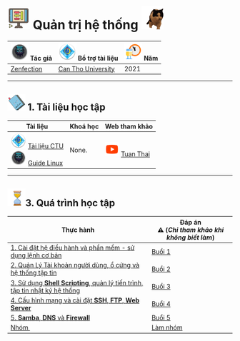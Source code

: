 # ![27-16-15-40-Scramble System.png](https://raw.githubusercontent.com/Zenfection/Image/master/2021/03/21-10-08-36-27-16-15-40-Scramble%20System.png)  Quản trị hệ thống  <img src="https://raw.githubusercontent.com/Zenfection/Image/master/2021/06/16-14-56-59-08-15-27-06-cat_ready.gif" title="" alt="08-15-27-06-cat_ready.gif" width="50">

| <img src="https://raw.githubusercontent.com/Zenfection/Image/master/2021/03/20-14-36-27-logo%20cat.png" title="" alt="logo cat.png" width="40"> Tác giả | <img src="https://raw.githubusercontent.com/Zenfection/Image/master/2021/03/20-14-38-42-logo-ctu.png" title="" alt="logo-ctu.png" width="40"> Bổ trợ tài liệu | <img src="https://raw.githubusercontent.com/Zenfection/Image/master/2021/03/20-13-59-20-icons8-new_year's_eve.png" title="" alt="icons8-new_year's_eve.png" width="40"> Năm |
| ------------------------------------------------------------------------------------------------------------------------------------------------------- | ------------------------------------------------------------------------------------------------------------------------------------------------------------- | --------------------------------------------------------------------------------------------------------------------------------------------------------------------------- |
| [Zenfection](https://facebook.com/Zenfection)                                                                                                           | [Can Tho University](http://www.cit.ctu.edu.vn/)                                                                                                              | 2021                                                                                                                                                                        |

---

## <img src="https://raw.githubusercontent.com/Zenfection/Image/master/2021/06/16-15-23-13-tenor.gif" title="" alt="tenor.gif" width="40"> 1. Tài liệu học tập

| Tài liệu                                                                                                                                                                                                                                                                                                                                                                                                                                                               | Khoá học | Web tham khảo                                                                                                                                                                                                                                    |
| ---------------------------------------------------------------------------------------------------------------------------------------------------------------------------------------------------------------------------------------------------------------------------------------------------------------------------------------------------------------------------------------------------------------------------------------------------------------------- | -------- | ------------------------------------------------------------------------------------------------------------------------------------------------------------------------------------------------------------------------------------------------ |
| <img src="https://raw.githubusercontent.com/Zenfection/Image/master/2021/03/20-14-38-42-logo-ctu.png" title="" alt="logo-ctu.png" width="35"> [Tài liệu CTU](https://github.com/Zenfection/CTU/tree/main/HocPhan/CT179-Quan_tri_he_thong/TaiLieu/CTU)<br><img title="" src="https://raw.githubusercontent.com/Zenfection/Image/master/2021/03/20-14-36-27-logo%20cat.png" alt="logo cat.png" width="35"> [Guide Linux](https://github.com/Zenfection/Linux-for-babies) | None.    | ![icons8-youtube_play_button.png](https://raw.githubusercontent.com/Zenfection/Image/master/2021/06/16-15-10-40-icons8-youtube_play_button.png) [Tuan Thai](https://www.youtube.com/watch?v=MgrW8zeh02E&list=PLzRk5NAIttegP-XiUhmkcRpXdthSjq6Gc) |

---

## <img src="https://raw.githubusercontent.com/Zenfection/Image/master/2021/06/16-15-24-10-tenor.gif" title="" alt="tenor.gif" width="40">3. Quá trình học tập

| Thực hành                                                                                                                                                                         | Đáp án<br> ⚠️ (*Chỉ tham khảo khi không biết làm*)                                                          |
| --------------------------------------------------------------------------------------------------------------------------------------------------------------------------------- | ----------------------------------------------------------------------------------------------------------- |
| [1. Cài đặt hệ điều hành và phần mềm - sử dụng lệnh cơ bản](https://github.com/Zenfection/CTU/blob/main/HocPhan/CT179-Quan_tri_he_thong/Thuchanh/CTU/Lab1.pdf)                    | [Buổi 1](https://github.com/Zenfection/CTU/blob/main/HocPhan/CT179-Quan_tri_he_thong/Thuchanh/buoi1.md)     |
| [2. Quản Lý Tài khoản người dùng, ổ cứng và hệ thống tập tin](https://github.com/Zenfection/CTU/blob/main/HocPhan/CT179-Quan_tri_he_thong/Thuchanh/CTU/Lab2.pdf)                  | [Buổi 2](https://github.com/Zenfection/CTU/blob/main/HocPhan/CT179-Quan_tri_he_thong/Thuchanh/buoi2.md)     |
| [3. Sử dụng **Shell Scripting**, quản lý tiến trình, tập tin nhật ký hệ thống](https://github.com/Zenfection/CTU/blob/main/HocPhan/CT179-Quan_tri_he_thong/Thuchanh/CTU/Lab3.pdf) | [Buổi 3](https://github.com/Zenfection/CTU/blob/main/HocPhan/CT179-Quan_tri_he_thong/Thuchanh/buoi3.md)     |
| [4. Cấu hình mạng và cài đặt **SSH**, **FTP**, **Web Server**](https://github.com/Zenfection/CTU/blob/main/HocPhan/CT179-Quan_tri_he_thong/Thuchanh/CTU/Lab4.pdf)                 | [Buổi 4](https://github.com/Zenfection/CTU/blob/main/HocPhan/CT179-Quan_tri_he_thong/Thuchanh/buoi4.md)     |
| [5. **Samba**, **DNS** và **Firewall**](https://github.com/Zenfection/CTU/blob/main/HocPhan/CT179-Quan_tri_he_thong/Thuchanh/CTU/Lab5.pdf)                                        | [Buổi 5](https://github.com/Zenfection/CTU/blob/main/HocPhan/CT179-Quan_tri_he_thong/Thuchanh/buoi5.md)     |
| [Nhóm ](https://github.com/Zenfection/CTU/blob/main/HocPhan/CT179-Quan_tri_he_thong/Thuchanh/CTU/Group_Project.pdf)                                                               | [Làm nhóm](https://github.com/Zenfection/CTU/blob/main/HocPhan/CT179-Quan_tri_he_thong/Thuchanh/bt_nhom.md) |
